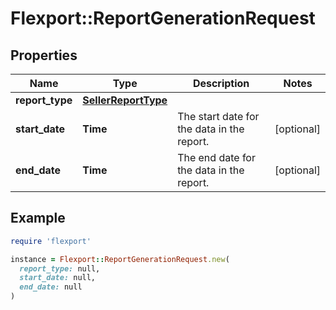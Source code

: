# Flexport::ReportGenerationRequest

## Properties

| Name | Type | Description | Notes |
| ---- | ---- | ----------- | ----- |
| **report_type** | [**SellerReportType**](SellerReportType.md) |  |  |
| **start_date** | **Time** | The start date for the data in the report. | [optional] |
| **end_date** | **Time** | The end date for the data in the report. | [optional] |

## Example

```ruby
require 'flexport'

instance = Flexport::ReportGenerationRequest.new(
  report_type: null,
  start_date: null,
  end_date: null
)
```


